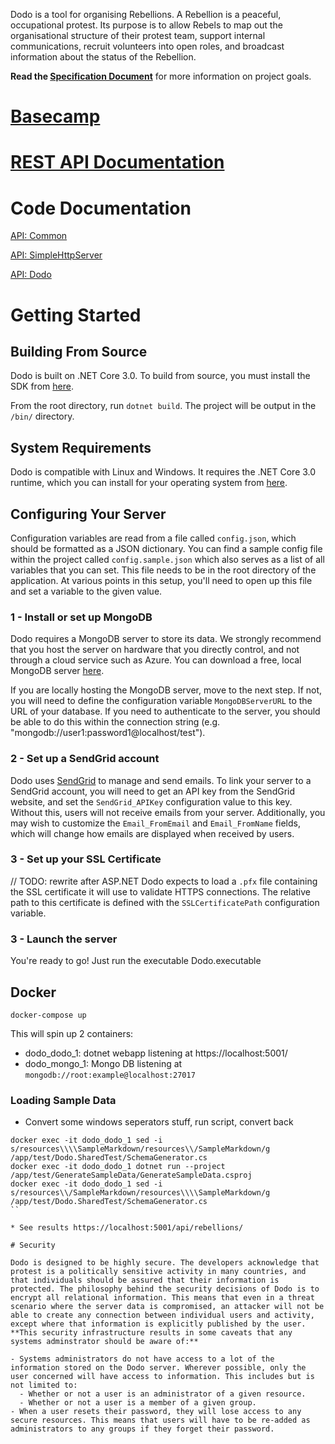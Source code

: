 Dodo is a tool for organising Rebellions. A Rebellion is a peaceful, occupational protest. 
Its purpose is to allow Rebels to map out the organisational structure of their protest 
team, support internal communications, recruit volunteers into open roles, and broadcast 
information about the status of the Rebellion.

**Read the [Specification Document](https://docs.google.com/document/d/1yjUkmxTiSCRLJ7weWW5JxJRUwE2LFJmo2SnO-Fwxggk/)** for more information on project goals.

# [Basecamp](https://3.basecamp.com/3559494/projects/14285600)

# [REST API Documentation](https://documenter.getpostman.com/view/8888079/SW15xbbc?version=latest)

# Code Documentation

[API: Common](https://code.organise.earth/sean/dodo/wikis/API:-Common)

[API: SimpleHttpServer](https://code.organise.earth/sean/dodo/wikis/API:-SimpleHttpServer)

[API: Dodo](https://code.organise.earth/sean/dodo/wikis/API:-Dodo)

# Getting Started

## Building From Source 

Dodo is built on .NET Core 3.0. To build from source, you must install the SDK from [here](https://dotnet.microsoft.com/download/dotnet-core/3.0).

From the root directory, run `dotnet build`. The project will be output in the `/bin/` directory.

## System Requirements

Dodo is compatible with Linux and Windows. It requires the .NET Core 3.0 runtime, which you can install for your operating system from [here](https://dotnet.microsoft.com/download/dotnet-core/3.0). 

## Configuring Your Server

Configuration variables are read from a file called `config.json`, which should be formatted as a JSON dictionary. You can find a sample config file within the project called `config.sample.json` which also serves as a list of all variables that you can set. This file needs to be in the root directory of the application. At various points in this setup, you'll need to open up this file and set a variable to the given value.

### 1 - Install or set up MongoDB

Dodo requires a MongoDB server to store its data. We strongly recommend that you host the server on hardware that you directly control, and not through a cloud service such as Azure. You can download a free, local MongoDB server [here](https://www.mongodb.com/community).

If you are locally hosting the MongoDB server, move to the next step. If not, you will need to define the configuration variable `MongoDBServerURL` to the URL of your database. If you need to authenticate to the server, you should be able to do this within the connection string (e.g. "mongodb://user1:password1@localhost/test").

### 2 - Set up a SendGrid account

Dodo uses [SendGrid](https://sendgrid.com/) to manage and send emails. To link your server to a SendGrid account, you will need to get an API key from the SendGrid website, and set the `SendGrid_APIKey` configuration value to this key. Without this, users will not receive emails from your server. Additionally, you may wish to customize the `Email_FromEmail` and `Email_FromName` fields, which will change how emails are displayed when received by users.

### 3 - Set up your SSL Certificate

// TODO: rewrite after ASP.NET
Dodo expects to load a `.pfx` file containing the SSL certificate it will use to validate HTTPS connections. The relative path to this certificate is defined with the `SSLCertificatePath` configuration variable.

### 3 - Launch the server

You're ready to go! Just run the executable Dodo.executable


## Docker

```
docker-compose up
```

This will spin up 2 containers:
* dodo_dodo_1: dotnet webapp listening at https://localhost:5001/
* dodo_mongo_1: Mongo DB listening at `mongodb://root:example@localhost:27017`

### Loading Sample Data

* Convert some windows seperators stuff, run script, convert back

```
docker exec -it dodo_dodo_1 sed -i s/resources\\\\SampleMarkdown/resources\\/SampleMarkdown/g /app/test/Dodo.SharedTest/SchemaGenerator.cs
docker exec -it dodo_dodo_1 dotnet run --project /app/test/GenerateSampleData/GenerateSampleData.csproj
docker exec -it dodo_dodo_1 sed -i s/resources\\/SampleMarkdown/resources\\\\SampleMarkdown/g /app/test/Dodo.SharedTest/SchemaGenerator.cs
``

* See results https://localhost:5001/api/rebellions/

# Security

Dodo is designed to be highly secure. The developers acknowledge that protest is a politically sensitive activity in many countries, and that individuals should be assured that their information is protected. The philosophy behind the security decisions of Dodo is to encrypt all relational information. This means that even in a threat scenario where the server data is compromised, an attacker will not be able to create any connection between individual users and activity, except where that information is explicitly published by the user. **This security infrastructure results in some caveats that any systems adminstrator should be aware of:**

- Systems administrators do not have access to a lot of the information stored on the Dodo server. Wherever possible, only the user concerned will have access to information. This includes but is not limited to:
  - Whether or not a user is an administrator of a given resource.
  - Whether or not a user is a member of a given group.
- When a user resets their password, they will lose access to any secure resources. This means that users will have to be re-added as administrators to any groups if they forget their password.
